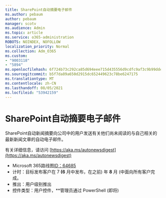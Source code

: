 ```yaml
---
title: SharePoint自动摘要电子邮件
ms.author: pebaum
author: pebaum
manager: scotv
ms.audience: Admin
ms.topic: article
ms.service: o365-administration
ROBOTS: NOINDEX, NOFOLLOW
localization_priority: Normal
ms.collection: Adm_O365
ms.custom:
- "9003118"
- "5894"
ms.openlocfilehash: 6f724b73c292ca85d694eee715d435556d9cdfc9af3c9b99ddea1e094f3d16a8
ms.sourcegitcommit: b5f7da89a650d2915dc652449623c78be6247175
ms.translationtype: MT
ms.contentlocale: zh-CN
ms.lasthandoff: 08/05/2021
ms.locfileid: "53942159"
---
```

# <a name="sharepoint-auto-digest-email"></a>SharePoint自动摘要电子邮件

SharePoint自动新闻摘要向公司中的用户发送有关他们尚未阅读的与自己相关的最新新闻文章的自动电子邮件。

有关详细信息，请访问 [https://aka.ms/autonewsdigest](https://aka.ms/autonewsdigest)

- Microsoft 365路线图[ID：64685](https://www.microsoft.com/microsoft-365/roadmap?filters=&featureid=64685)
- 计时：目标发布客户在 7  **(6**  月中发布，在之前) 年  **8** 月 (中面向所有客户完成。
- 推出：用户级别推出
- 控件类型：用户控件，**管理员通过 PowerShell (即将) 
